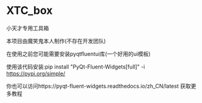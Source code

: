 # XTC_box
小天才专用工具箱

本项目由魔笑鬼本人制作(不存在开发团队)

在使用之前您可能需要安装pyqtfluentui库(一个好用的ui模板)

使用该代码安装:pip install "PyQt-Fluent-Widgets[full]" -i https://pypi.org/simple/

你也可以访问https://pyqt-fluent-widgets.readthedocs.io/zh_CN/latest 获取更多教程
